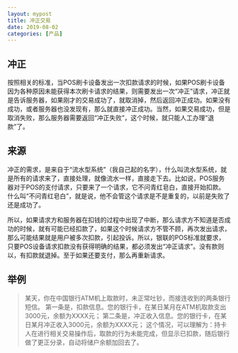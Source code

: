 ```yaml
---
layout: mypost
title: 冲正交易
date: 2019-08-02
categories: [产品]
---
```


## 冲正
按照相关的标准，当POS刷卡设备发出一次扣款请求的时候，如果POS刷卡设备因为各种原因未能获得本次刷卡请求的结果，则需要发出一次“冲正”请求，冲正就是告诉服务器，如果刚才的交易成功了，就取消掉，然后返回冲正成功。如果没有成功，或者服务器也没发现有，那么就直接冲正成功。当然，如果交易成功，但是取消失败，那么服务器需要返回“冲正失败”，这个时候，就只能人工办理“退款”了。

## 来源
冲正的需求，是来自于“流水型系统”（我自己起的名字），什么叫流水型系统，就是所有的请求来了，直接处理，就像流水一样，直接走下去。比如说，POS服务器对于POS的支付请求，只要来了一个请求，它不问青红皂白，直接开始扣款。什么叫“不问青红皂白”，就是说，他不会管这个请求是不是重复的，以前是失败了还是成功了。  

所以，如果请求方和服务器在扣钱的过程中出现了中断，那么请求方不知道是否成功的时候，就有可能已经扣款了，如果这个时候请求方不管不顾，再次发出请求，那么可能结果就是用户被多次扣款，引起投诉。所以，银联的POS标准就要求，只要POS设备请求扣款没有获得明确的结果，都必须发出“冲正请求”。没有款则以，有扣款就退掉。至于如果还要支付，那么再重新请求。

## 举例
>某天，你在中国银行ATM机上取款时，未正常吐钞，而接连收到的两条银行短信。
>第一条是，扣款信息。您的银行卡，在某日某月在ATM机取款支出3000元，余额为XXXX元；
>第二条是，冲正收入信息。您的银行卡，在某日某月冲正收入3000元，余额为XXXX元；
>这个情况，可以理解为：持卡人在进行相关交易操作后，取款的行为未能完成，但显示已扣款，随后银行做了更正分录，自动将储户余额加回去了。
